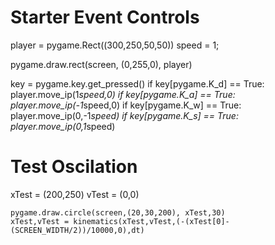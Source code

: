 # Starter Event Controls

player = pygame.Rect((300,250,50,50))
speed = 1;

pygame.draw.rect(screen, (0,255,0), player)

key = pygame.key.get_pressed()
if key[pygame.K_d] == True:
    player.move_ip(1*speed,0)
if key[pygame.K_a] == True:
    player.move_ip(-1*speed,0)
if key[pygame.K_w] == True:
    player.move_ip(0,-1*speed)
if key[pygame.K_s] == True:
    player.move_ip(0,1*speed)

# Test Oscilation
xTest = (200,250)
vTest = (0,0)

    pygame.draw.circle(screen,(20,30,200), xTest,30)
    xTest,vTest = kinematics(xTest,vTest,(-(xTest[0]-(SCREEN_WIDTH/2))/10000,0),dt)